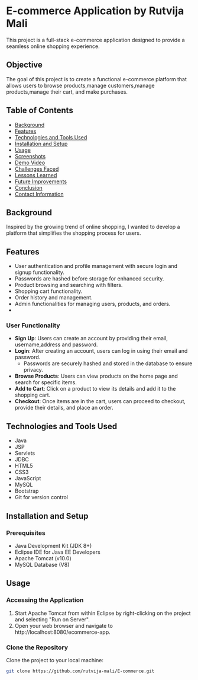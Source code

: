 # E-commerce Application by Rutvija Mali

This project is a full-stack e-commerce application designed to provide a seamless online shopping experience.

## Objective
The goal of this project is to create a functional e-commerce platform that allows users to browse products,manage customers,manage products,manage their cart, and make purchases.

## Table of Contents
- [Background](#background)
- [Features](#features)
- [Technologies and Tools Used](#technologies-and-tools-used)
- [Installation and Setup](#installation-and-setup)
- [Usage](#usage)
- [Screenshots](#screenshots)
- [Demo Video](#demo-video)
- [Challenges Faced](#challenges-faced)
- [Lessons Learned](#lessons-learned)
- [Future Improvements](#future-improvements)
- [Conclusion](#conclusion)
- [Contact Information](#contact-information)

## Background
Inspired by the growing trend of online shopping, I wanted to develop a platform that simplifies the shopping process for users.

## Features
- User authentication and profile management with secure login and signup functionality.
- Passwords are hashed before storage for enhanced security.
- Product browsing and searching with filters.
- Shopping cart functionality.
- Order history and management.
- Admin functionalities for managing users, products, and orders.
- 
### User Functionality
- **Sign Up**: Users can create an account by providing their email, username,address and password.
- **Login**: After creating an account, users can log in using their email and password.
  - Passwords are securely hashed and stored in the database to ensure privacy.
- **Browse Products**: Users can view products on the home page and search for specific items.
- **Add to Cart**: Click on a product to view its details and add it to the shopping cart.
- **Checkout**: Once items are in the cart, users can proceed to checkout, provide their details, and place an order.

## Technologies and Tools Used
- Java
- JSP
- Servlets
- JDBC
- HTML5
- CSS3
- JavaScript
- MySQL
- Bootstrap
- Git for version control
## Installation and Setup

### Prerequisites
- Java Development Kit (JDK 8+)
- Eclipse IDE for Java EE Developers
- Apache Tomcat (v10.0)
- MySQL Database (V8)

## Usage

### Accessing the Application
1. Start Apache Tomcat from within Eclipse by right-clicking on the project and selecting "Run on Server".
2. Open your web browser and navigate to http://localhost:8080/ecommerce-app.

### Clone the Repository
Clone the project to your local machine:
```bash
git clone https://github.com/rutvija-mali/E-commerce.git





